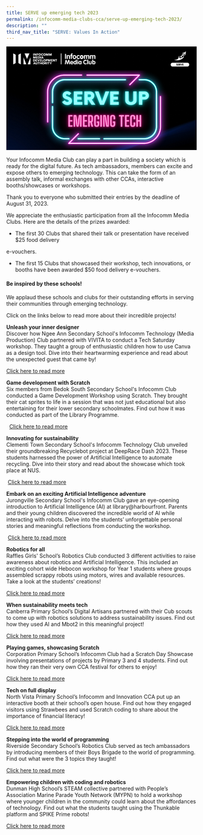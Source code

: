 ```yaml
---
title: SERVE up emerging tech 2023
permalink: /infocomm-media-clubs-cca/serve-up-emerging-tech-2023/
description: ""
third_nav_title: "SERVE: Values In Action"
---
```

![](/images/serve%20up%20website.png)

Your Infocomm Media Club can play a part in building a society which is ready for the digital future. As tech ambassadors, members can excite and expose others to emerging technology. This can take the form of an assembly talk, informal exchanges with other CCAs, interactive booths/showcases or workshops.

Thank you to everyone who submitted their entries by the deadline of August 31, 2023.

We appreciate the enthusiastic participation from all the Infocomm Media Clubs. Here are the details of the prizes awarded:

* The first 30 Clubs that shared their talk or presentation have received $25 food delivery

e-vouchers.

* The first 15 Clubs that showcased their workshop, tech innovations, or booths have been awarded $50 food delivery e-vouchers.
#### Be inspired by these schools! 
We applaud these schools and clubs for their outstanding efforts in serving their communities through emerging technology.<br>

Click on the links below to read more about their incredible projects!
      
**Unleash your inner designer** <br>
Discover how Ngee Ann Secondary School's Infocomm Technology (Media Production) Club partnered with VIVITA to conduct a Tech Saturday workshop. They taught a group of enthusiastic children how to use Canva as a design tool. Dive into their heartwarming experience and read about the unexpected guest that came by! <br>

[Click here to read more](https://go.gov.sg/serve-up-emerging-tech-nass)


**Game development with Scratch**<br>
Six members from Bedok South Secondary School's Infocomm Club conducted a Game Development Workshop using Scratch. They brought their cat sprites to life in a session that was not just educational but also entertaining for their lower secondary schoolmates. Find out how it was conducted as part of the Library Programme.

&nbsp; [Click here to read more](https://go.gov.sg/serve-up-emerging-tech-bsss)

**Innovating for sustainability**<br>
Clementi Town Secondary School's Infocomm Technology Club unveiled their groundbreaking Recyclebot project at DeepRace Dash 2023. These students harnessed the power of Artificial Intelligence to automate recycling. Dive into their story and read about the showcase which took place at NUS.

&nbsp;[Click here to read more](https://go.gov.sg/serve-up-emerging-tech-ctss)

**Embark on an exciting Artificial Intelligence adventure**<br>
Jurongville Secondary School's Infocomm Club gave an eye-opening introduction to Artificial Intelligence (AI) at library@harbourfront. Parents and their young children discovered the incredible world of AI while interacting with robots. Delve into the students’ unforgettable personal stories and meaningful reflections from conducting the workshop.

&nbsp;[Click here to read more](https://go.gov.sg/serve-up-emerging-tech-jss)

**Robotics for all**<br>
Raffles Girls' School’s Robotics Club conducted 3 different activities to raise awareness about robotics and Artificial Intelligence. This included an exciting cohort wide Hebocon workshop for Year 1 students where groups assembled scrappy robots using motors, wires and available resources. Take a look at the students’ creations!&nbsp;

[Click here to read more](https://go.gov.sg/serve-up-emerging-tech-rgs)

**When sustainability meets tech** <br>
Canberra Primary School’s Digital Artisans partnered with their Cub scouts to come up with robotics solutions to address sustainability issues. Find out how they used AI and Mbot2 in this meaningful project!  
  
[Click here to read more](https://go.gov.sg/serveupcanberra) 
  
**Playing games, showcasing Scratch** <br>
Corporation Primary School’s Infocomm Club had a Scratch Day Showcase involving presentations of projects by Primary 3 and 4 students. Find out how they ran their very own CCA festival for others to enjoy!  
  
[Click here to read more](https://go.gov.sg/serveupcorporation)  
  
**Tech on full display**<br>
North Vista Primary School’s Infocomm and Innovation CCA put up an interactive booth at their school’s open house. Find out how they engaged visitors using Strawbees and used Scratch coding to share about the importance of financial literacy!  
  
[Click here to read more](https://go.gov.sg/serveupnorthvista)
  
**Stepping into the world of programming**  
Riverside Secondary School’s Robotics Club served as tech ambassadors by introducing members of their Boys Brigade to the world of programming. Find out what were the 3 topics they taught!  
  
[Click here to read more](https://go.gov.sg/serveupriverside) 
  
**Empowering children with coding and robotics**  
Dunman High School’s STEAM collective partnered with People’s Association Marine Parade Youth Network (MYPN) to hold a workshop where younger children in the community could learn about the affordances of technology. Find out what the students taught using the Thunkable platform and SPIKE Prime robots!  
  
[Click here to read more](https://go.gov.sg/serveupdunman)